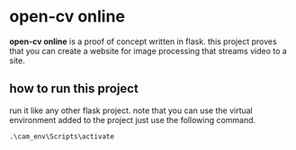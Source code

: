 # open-cv online
**open-cv online** is a proof of concept written in flask.
this project proves that you can create a website for
image processing that streams video to a site.

## how to run this project
run it like any other flask project.
note that you can use the virtual environment added to the project just use the following command.
```
.\cam_env\Scripts\activate
```
